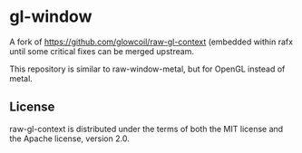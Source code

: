 # gl-window

A fork of https://github.com/glowcoil/raw-gl-context (embedded within rafx until
some critical fixes can be merged upstream.

This repository is similar to raw-window-metal, but for OpenGL instead of metal.

## License

raw-gl-context is distributed under the terms of both the MIT
license and the Apache license, version 2.0.
